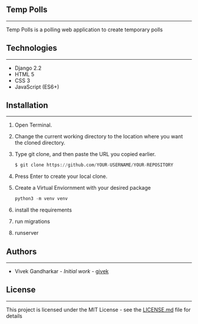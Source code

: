 ## Temp Polls

---

Temp Polls is a polling web application to create temporary polls

## Technologies

---

- Django 2.2
- HTML 5
- CSS 3
- JavaScript (ES6+)

## Installation

---

1. Open Terminal.
2. Change the current working directory to the location where you want the cloned directory.
3. Type git clone, and then paste the URL you copied earlier.

   ```python
   $ git clone https://github.com/YOUR-USERNAME/YOUR-REPOSITORY
   ```

4. Press Enter to create your local clone.
5. Create a Virtual Enviornment with your desired package

   ```python
   python3 -m venv venv
   ```

6. install the requirements
7. run migrations
8. runserver

## **Authors**

---

- Vivek Gandharkar - *Initial work* - [givek](https://github.com/givek)

## **License**

---

This project is licensed under the MIT License - see the [LICENSE.md](../blob/main/LICENSE) file for details
